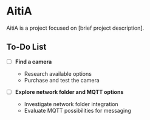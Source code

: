 # AitiA

AitiA is a project focused on [brief project description].

## To-Do List

- [ ] **Find a camera**
  - Research available options
  - Purchase and test the camera

- [ ] **Explore network folder and MQTT options**
  - Investigate network folder integration
  - Evaluate MQTT possibilities for messaging
